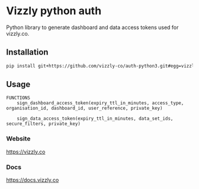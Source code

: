 # Vizzly python auth

Python library to generate dashboard and data access tokens used for vizzly.co.

## Installation
```sh
pip install git+https://github.com/vizzly-co/auth-python3.git#egg=vizzly
```

## Usage
```
FUNCTIONS
    sign_dashboard_access_token(expiry_ttl_in_minutes, access_type, organisation_id, dashboard_id, user_reference, private_key)

    sign_data_access_token(expiry_ttl_in_minutes, data_set_ids, secure_filters, private_key)
```

### Website
https://vizzly.co

### Docs
https://docs.vizzly.co
